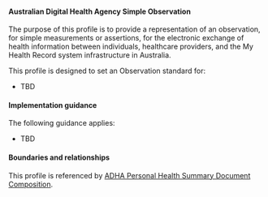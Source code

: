 #### Australian Digital Health Agency Simple Observation
The purpose of this profile is to provide a representation of an observation, for simple measurements or assertions, for the electronic exchange of health information between individuals, healthcare providers, and the My Health Record system infrastructure in Australia.

This profile is designed to set an Observation standard for:
* TBD


#### Implementation guidance
The following guidance applies:
* TBD


#### Boundaries and relationships
This profile is referenced by 
[ADHA Personal Health Summary Document Composition](StructureDefinition-dh-composition-phs-1.html).
